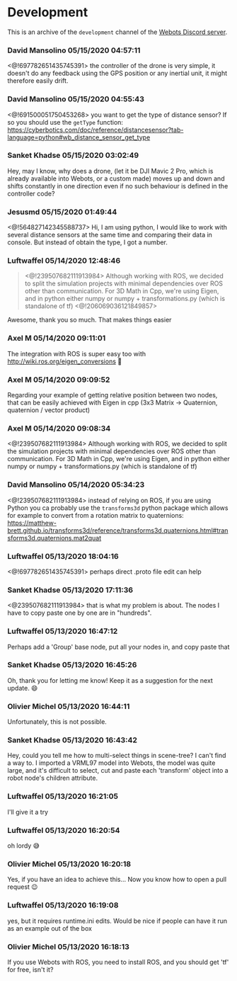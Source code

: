 # Development

This is an archive of the `development` channel of the [Webots Discord server](https://discordapp.com/invite/nTWbN9m).

### David Mansolino 05/15/2020 04:57:11
<@!697782651435745391> the controller of the drone is very simple, it doesn't do any feedback using the GPS position or any inertial unit, it might therefore easily drift.

### David Mansolino 05/15/2020 04:55:43
<@!691500051750453268> you want to get the type of distance sensor? If so you should use the ``getType`` function: https://cyberbotics.com/doc/reference/distancesensor?tab-language=python#wb_distance_sensor_get_type

### Sanket Khadse 05/15/2020 03:02:49
Hey, may I know, why does a drone, (let it be DJI Mavic 2 Pro, which is already available into Webots, or a custom made) moves up and down and shifts constantly in one direction even if no such behaviour is defined in the controller code?

### Jesusmd 05/15/2020 01:49:44
<@!564827142345588737> Hi, I am using python, I would like to work with several distance sensors at the same time and comparing their data in console. But instead of obtain the type, I got a number.

### Luftwaffel 05/14/2020 12:48:46
> <@!239507682111913984> Although working with ROS, we decided to split the simulation projects with minimal dependencies over ROS other than communication. For 3D Math in Cpp, we're using Eigen, and in python either numpy or numpy + transformations.py (which is standalone of tf)
<@!206069036121849857> 

Awesome, thank you so much. That makes things easier

### Axel M 05/14/2020 09:11:01
The integration with ROS is super easy too with http://wiki.ros.org/eigen_conversions 🙂

### Axel M 05/14/2020 09:09:52
Regarding your example of getting relative position between two nodes, that can be easily achieved with Eigen in cpp (3x3 Matrix -> Quaternion, quaternion / vector product)

### Axel M 05/14/2020 09:08:34
<@!239507682111913984> Although working with ROS, we decided to split the simulation projects with minimal dependencies over ROS other than communication. For 3D Math in Cpp, we're using Eigen, and in python either numpy or numpy + transformations.py (which is standalone of tf)

### David Mansolino 05/14/2020 05:34:23
<@!239507682111913984> instead of relying on ROS, if you are using Python you ca probably use the `transforms3d` python package which allows for example to convert from a rotation matrix to quaternions: https://matthew-brett.github.io/transforms3d/reference/transforms3d.quaternions.html#transforms3d.quaternions.mat2quat

### Luftwaffel 05/13/2020 18:04:16
<@!697782651435745391>  perhaps direct .proto file edit can help

### Sanket Khadse 05/13/2020 17:11:36
<@239507682111913984> that is what my problem is about. The nodes I have to copy paste one by one are in "hundreds".

### Luftwaffel 05/13/2020 16:47:12
Perhaps add a 'Group' base node, put all your nodes in, and copy paste that

### Sanket Khadse 05/13/2020 16:45:26
Oh, thank you for letting me know!
Keep it as a suggestion for the next update. 😄

### Olivier Michel 05/13/2020 16:44:11
Unfortunately, this is not possible.

### Sanket Khadse 05/13/2020 16:43:42
Hey, could you tell me how to multi-select things in scene-tree? 
I can't find a way to. I imported a VRML97 model into Webots, the model was quite large, and it's difficult to select, cut and paste each 'transform' object into a robot node's children attribute.

### Luftwaffel 05/13/2020 16:21:05
I'll give it a try

### Luftwaffel 05/13/2020 16:20:54
oh lordy 😅

### Olivier Michel 05/13/2020 16:20:18
Yes, if you have an idea to achieve this... Now you know how to open a pull request 😉

### Luftwaffel 05/13/2020 16:19:08
yes, but it requires runtime.ini edits. Would be nice if people can have it run as an example out of the box

### Olivier Michel 05/13/2020 16:18:13
If you use Webots with ROS, you need to install ROS, and you should get 'tf' for free, isn't it?

